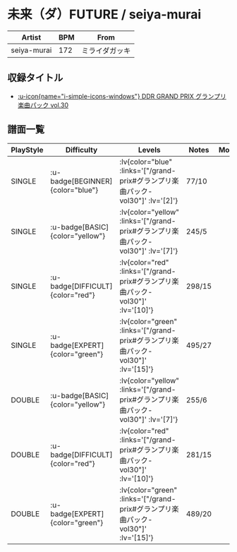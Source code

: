 # 未来（ダ）FUTURE / seiya-murai

|Artist|BPM|From|
|------|---|----|
|seiya-murai|172|ミライダガッキ|

## 収録タイトル

- [ :u-icon{name="i-simple-icons-windows"} DDR GRAND PRIX グランプリ楽曲パック vol.30](/grand-prix#グランプリ楽曲パック-vol30)

## 譜面一覧

|PlayStyle|Difficulty|Levels|Notes|Movie|
|---------|----------|------|-----|-----|
|SINGLE| :u-badge[BEGINNER]{color="blue"} | :lv{color="blue" :links='["/grand-prix#グランプリ楽曲パック-vol30"]' :lv='[2]'} |77/10||
|SINGLE| :u-badge[BASIC]{color="yellow"} | :lv{color="yellow" :links='["/grand-prix#グランプリ楽曲パック-vol30"]' :lv='[7]'} |245/5||
|SINGLE| :u-badge[DIFFICULT]{color="red"} | :lv{color="red" :links='["/grand-prix#グランプリ楽曲パック-vol30"]' :lv='[10]'} |298/15||
|SINGLE| :u-badge[EXPERT]{color="green"} | :lv{color="green" :links='["/grand-prix#グランプリ楽曲パック-vol30"]' :lv='[15]'} |495/27||
|DOUBLE| :u-badge[BASIC]{color="yellow"} | :lv{color="yellow" :links='["/grand-prix#グランプリ楽曲パック-vol30"]' :lv='[7]'} |255/6||
|DOUBLE| :u-badge[DIFFICULT]{color="red"} | :lv{color="red" :links='["/grand-prix#グランプリ楽曲パック-vol30"]' :lv='[10]'} |281/15||
|DOUBLE| :u-badge[EXPERT]{color="green"} | :lv{color="green" :links='["/grand-prix#グランプリ楽曲パック-vol30"]' :lv='[15]'} |489/20||
